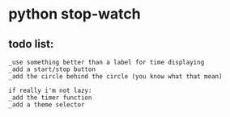 # python stop-watch

## todo list:
```
_use something better than a label for time displaying
_add a start/stop button
_add the circle behind the circle (you know what that mean)

if really i'm not lazy:
_add the timer function
_add a theme selector
```
